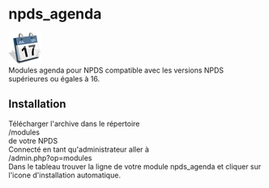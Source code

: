 # npds_agenda

![Image of npds_agenda](/npds_agenda/npds_agenda.png)  
Modules agenda pour NPDS compatible avec les versions NPDS supérieures ou égales à 16.

## Installation
Télécharger l'archive dans le répertoire  
  /modules  
  de votre NPDS  
  Connecté en tant qu'administrateur aller à  
  /admin.php?op=modules  
  Dans le tableau trouver la ligne de votre module npds_agenda et cliquer sur l'icone d'installation automatique.

